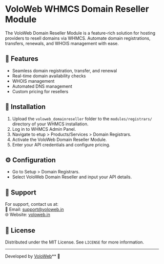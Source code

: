 # VoloWeb WHMCS Domain Reseller Module

The VoloWeb Domain Reseller Module is a feature-rich solution for hosting providers to resell domains via WHMCS. Automate domain registrations, transfers, renewals, and WHOIS management with ease.

## 🌟 Features
- Seamless domain registration, transfer, and renewal
- Real-time domain availability checks
- WHOIS management
- Automated DNS management
- Custom pricing for resellers

## 🚀 Installation
1. Upload the `voloweb_domainreseller` folder to the `modules/registrars/` directory of your WHMCS installation.
2. Log in to WHMCS Admin Panel.
3. Navigate to etup > Products/Services > Domain Registrars.
4. Activate the VoloWeb Domain Reseller Module.
5. Enter your API credentials and configure pricing.

## ⚙️ Configuration
- Go to Setup > Domain Registrars.
- Select VoloWeb Domain Reseller and input your API details.

## 📢 Support
For support, contact us at:  
📧 Email: [support@voloweb.in](mailto:support@voloweb.in)  
🌐 Website: [voloweb.in](https://voloweb.in)  

## 📄 License
Distributed under the MIT License. See `LICENSE` for more information.

---

Developed by [VoloWeb](https://voloweb.in)** 🚀
